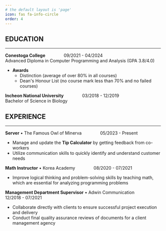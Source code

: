 ```yaml
---
# the default layout is 'page'
icon: fas fa-info-circle
order: 4
---
```


## EDUCATION
---
**Conestoga College**
&emsp;&emsp;&emsp;&emsp;09/2021 - 04/2024   
Advanced Diploma in Computer Programming and Analysis (GPA 3.8/4.0)   
- **Awards**
    - Distinction (average of over 80% in all courses)
    - Dean's Honour List (no course mark less than 70% and no failed courses)   

**Incheon National University**
&emsp;&emsp;&emsp;&emsp;03/2018 - 12/2019   
Bachelor of Science in Biology

## EXPERIENCE
---
**Server** • The Famous Owl of Minerva
&emsp;&emsp;&emsp;&emsp;05/2023 - Present
- Manage and update the **Tip Calculator** by getting feedback from co-workers
- Utilize communication skills to quickly identify and understand customer needs

**Math Instructor** • Korea Academy
&emsp;&emsp;&emsp;&emsp;08/2020 - 07/2021
- Improve logical thinking and problem-solving skills by teaching math, which are essential for analyzing programming problems

**Management Department Supervisor** • Adwin Communication
&emsp;&emsp;&emsp;&emsp;12/2018 - 07/2021
- Collaborate directly with clients to ensure successful project execution and delivery
- Conduct final quality assurance reviews of documents for a client management agency